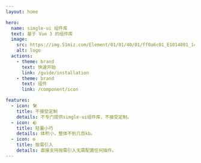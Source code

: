 ```yaml
---
layout: home

hero:
  name: simgle-ui 组件库
  text: 基于 Vue 3 的组件库
  image:
    src: https://img.51miz.com/Element/01/01/40/01/ff0a6c01_E1014001_1cc0c367.jpg
    alt: logo
  actions:
    - theme: brand
      text: 快速开始
      link: /guide/installation
    - theme: brand
      text: 组件
      link: /component/icon

features:
  - icon: 🛠️
    title: 不接受定制
    details: 不专门提供simgle-ui组件库，不接受定制。
  - icon: 🪨
    title: 轻量小巧
    details: 体积小，整体不到几百kb。
  - icon: ⚙️
    title: 按需引入
    details: 直接支持按需引入无需配置任何插件。
---
```

